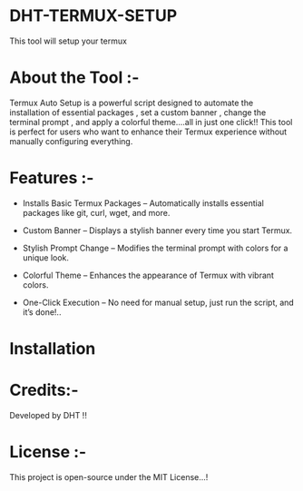 # DHT-TERMUX-SETUP
This tool will setup your termux 

# About the Tool :-

Termux Auto Setup is a powerful script designed to automate the installation of essential packages , set a custom banner ,  change the terminal prompt , and apply a colorful theme....all in just one click!! This tool is perfect for users who want to enhance their Termux experience without manually configuring everything. 

# Features :-

* Installs Basic Termux Packages – Automatically installs essential packages like git, curl, wget, and more.

* Custom Banner – Displays a stylish banner every time you start Termux.

* Stylish Prompt Change – Modifies the terminal prompt with colors for a unique look.

* Colorful Theme – Enhances the appearance of Termux with vibrant colors.

* One-Click Execution – No need for manual setup, just run the script, and it’s done!..

# Installation 


 
# Credits:-

Developed by DHT !!

# License :-

This project is open-source under the MIT License...!
